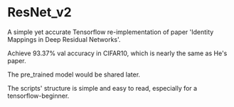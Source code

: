 # ResNet_v2
A simple yet accurate Tensorflow re-implementation of paper 'Identity Mappings in Deep Residual Networks'. 

Achieve 93.37% val accuracy in CIFAR10, which is nearly the same as He's paper.

The pre_trained model would be shared later.

The scripts' structure is simple and easy to read, especially for a tensorflow-beginner.
